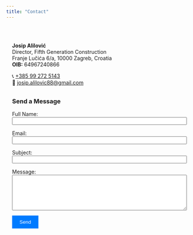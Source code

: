 ```yaml
---
title: "Contact"
---
```

<section id="contact-info" style="max-width: 600px; margin: 0 auto; padding: 2rem 1rem;">
  <p><strong>Josip Alilović</strong><br>
     Director, Fifth Generation Construction<br>
     Franje Lučića 6/a, 10000 Zagreb, Croatia<br>
     <strong>OIB:</strong> 64967240866
  </p>
  <p>
    📞 <a href="tel:+385992725143">+385 99 272 5143</a><br>
    📧 <a href="mailto:josip.alilovic88@gmail.com">josip.alilovic88@gmail.com</a>
  </p>

  <h3 style="margin-top: 2rem;">Send a Message</h3>

  <form name="contact" method="POST" data-netlify="true" netlify-honeypot="bot-field">
    <input type="hidden" name="form-name" value="contact">
    <p hidden>
      <label>Don’t fill this out: <input name="bot-field"></label>
    </p>
    <p>
      <label>Full Name:<br><input type="text" name="name" required style="width:100%;"></label>
    </p>
    <p>
      <label>Email:<br><input type="email" name="email" required style="width:100%;"></label>
    </p>
    <p>
      <label>Subject:<br><input type="text" name="subject" style="width:100%;"></label>
    </p>
    <p>
      <label>Message:<br><textarea name="message" rows="6" required style="width:100%;"></textarea></label>
    </p>
    <p>
      <button type="submit" style="padding: 10px 20px; background-color: #007BFF; color: white; border: none;">Send</button>
    </p>
  </form>
</section>
